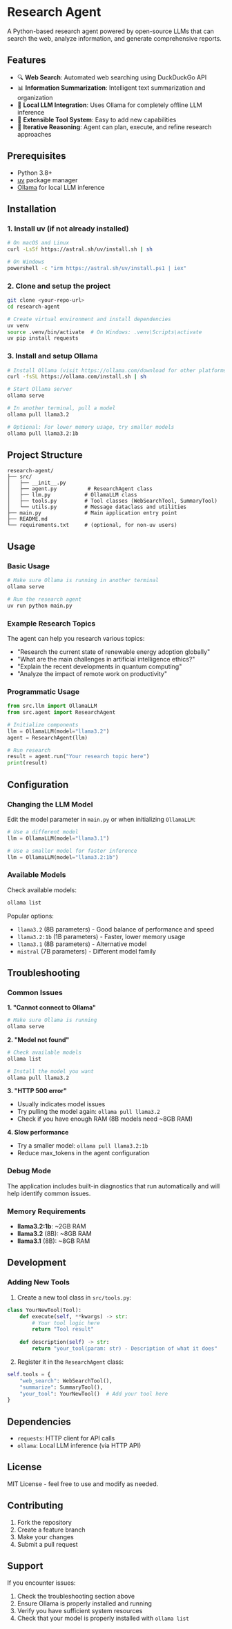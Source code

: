 # Research Agent

A Python-based research agent powered by open-source LLMs that can search the web, analyze information, and generate comprehensive reports.

## Features

- 🔍 **Web Search**: Automated web searching using DuckDuckGo API
- 📊 **Information Summarization**: Intelligent text summarization and organization
- 🤖 **Local LLM Integration**: Uses Ollama for completely offline LLM inference
- 🔧 **Extensible Tool System**: Easy to add new capabilities
- 🎯 **Iterative Reasoning**: Agent can plan, execute, and refine research approaches

## Prerequisites

- Python 3.8+
- [uv](https://github.com/astral-sh/uv) package manager
- [Ollama](https://ollama.com/) for local LLM inference

## Installation

### 1. Install uv (if not already installed)

```bash
# On macOS and Linux
curl -LsSf https://astral.sh/uv/install.sh | sh

# On Windows
powershell -c "irm https://astral.sh/uv/install.ps1 | iex"
```

### 2. Clone and setup the project

```bash
git clone <your-repo-url>
cd research-agent

# Create virtual environment and install dependencies
uv venv
source .venv/bin/activate  # On Windows: .venv\Scripts\activate
uv pip install requests
```

### 3. Install and setup Ollama

```bash
# Install Ollama (visit https://ollama.com/download for other platforms)
curl -fsSL https://ollama.com/install.sh | sh

# Start Ollama server
ollama serve

# In another terminal, pull a model
ollama pull llama3.2

# Optional: For lower memory usage, try smaller models
ollama pull llama3.2:1b
```

## Project Structure

```
research-agent/
├── src/
│   ├── __init__.py
│   ├── agent.py          # ResearchAgent class
│   ├── llm.py           # OllamaLLM class
│   ├── tools.py         # Tool classes (WebSearchTool, SummaryTool)
│   └── utils.py         # Message dataclass and utilities
├── main.py              # Main application entry point
├── README.md
└── requirements.txt     # (optional, for non-uv users)
```

## Usage

### Basic Usage

```bash
# Make sure Ollama is running in another terminal
ollama serve

# Run the research agent
uv run python main.py
```

### Example Research Topics

The agent can help you research various topics:

- "Research the current state of renewable energy adoption globally"
- "What are the main challenges in artificial intelligence ethics?"
- "Explain the recent developments in quantum computing"
- "Analyze the impact of remote work on productivity"

### Programmatic Usage

```python
from src.llm import OllamaLLM
from src.agent import ResearchAgent

# Initialize components
llm = OllamaLLM(model="llama3.2")
agent = ResearchAgent(llm)

# Run research
result = agent.run("Your research topic here")
print(result)
```

## Configuration

### Changing the LLM Model

Edit the model parameter in `main.py` or when initializing `OllamaLLM`:

```python
# Use a different model
llm = OllamaLLM(model="llama3.1")

# Use a smaller model for faster inference
llm = OllamaLLM(model="llama3.2:1b")
```

### Available Models

Check available models:
```bash
ollama list
```

Popular options:
- `llama3.2` (8B parameters) - Good balance of performance and speed
- `llama3.2:1b` (1B parameters) - Faster, lower memory usage
- `llama3.1` (8B parameters) - Alternative model
- `mistral` (7B parameters) - Different model family

## Troubleshooting

### Common Issues

**1. "Cannot connect to Ollama"**
```bash
# Make sure Ollama is running
ollama serve
```

**2. "Model not found"**
```bash
# Check available models
ollama list

# Install the model you want
ollama pull llama3.2
```

**3. "HTTP 500 error"**
- Usually indicates model issues
- Try pulling the model again: `ollama pull llama3.2`
- Check if you have enough RAM (8B models need ~8GB RAM)

**4. Slow performance**
- Try a smaller model: `ollama pull llama3.2:1b`
- Reduce max_tokens in the agent configuration

### Debug Mode

The application includes built-in diagnostics that run automatically and will help identify common issues.

### Memory Requirements

- **llama3.2:1b**: ~2GB RAM
- **llama3.2** (8B): ~8GB RAM
- **llama3.1** (8B): ~8GB RAM

## Development

### Adding New Tools

1. Create a new tool class in `src/tools.py`:

```python
class YourNewTool(Tool):
    def execute(self, **kwargs) -> str:
        # Your tool logic here
        return "Tool result"
    
    def description(self) -> str:
        return "your_tool(param: str) - Description of what it does"
```

2. Register it in the `ResearchAgent` class:

```python
self.tools = {
    "web_search": WebSearchTool(),
    "summarize": SummaryTool(),
    "your_tool": YourNewTool()  # Add your tool here
}
```

## Dependencies

- `requests`: HTTP client for API calls
- `ollama`: Local LLM inference (via HTTP API)

## License

MIT License - feel free to use and modify as needed.

## Contributing

1. Fork the repository
2. Create a feature branch
3. Make your changes
4. Submit a pull request

## Support

If you encounter issues:

1. Check the troubleshooting section above
2. Ensure Ollama is properly installed and running
3. Verify you have sufficient system resources
4. Check that your model is properly installed with `ollama list`